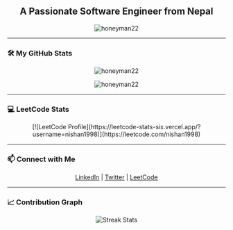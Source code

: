 <h2 align="center">A Passionate Software Engineer from Nepal</h2>

<p align="center">
  <img src="https://komarev.com/ghpvc/?username=honeyman22&label=Profile%20views&color=0e75b6&style=flat" alt="honeyman22" />
</p>

---

### 🛠️ My GitHub Stats

<p align="center">
  <img align="center" src="https://github-readme-stats.vercel.app/api/top-langs?username=honeyman22&show_icons=true&locale=en&layout=compact" alt="honeyman22" />
</p>

<p align="center">
  <img align="center" src="https://github-readme-stats.vercel.app/api?username=honeyman22&show_icons=true&theme=radical" alt="honeyman22" />
</p>

---

### 💻 LeetCode Stats

<p align="center">
  [![LeetCode Profile](https://leetcode-stats-six.vercel.app/?username=nishan1998)](https://leetcode.com/nishan1998)
</p>

---

### 📫 Connect with Me

<p align="center">
  <a href="https://linkedin.com/in/your-linkedin" target="_blank">LinkedIn</a> |
  <a href="https://twitter.com/your-twitter" target="_blank">Twitter</a> |
  <a href="https://leetcode.com/nishan1998" target="_blank">LeetCode</a>
</p>

---

### 📈 Contribution Graph

<!-- Optional: Your LeetHub submissions will automatically reflect here -->
<p align="center">
  <img src="https://github-readme-streak-stats.herokuapp.com/?user=honeyman22&theme=dark&hide_border=true" alt="Streak Stats">
</p>

